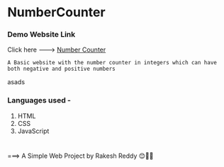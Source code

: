 # NumberCounter

### Demo Website Link

Click here ---> [Number Counter](https://skartechrakesh.github.io/NumberCounter/)

`A Basic website with the number counter in integers which can have both negative and positive numbers`

asads

### Languages used -

1. HTML
2. CSS
3. JavaScript

#

===> A Simple Web Project by Rakesh Reddy 😊🤞💖
